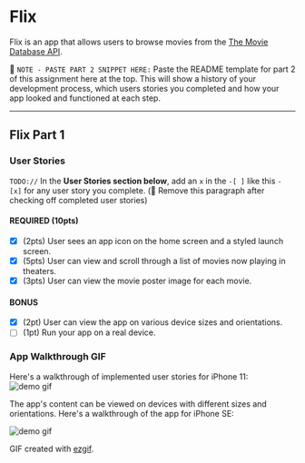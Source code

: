 # Flix

Flix is an app that allows users to browse movies from the [The Movie Database API](http://docs.themoviedb.apiary.io/#).

📝 `NOTE - PASTE PART 2 SNIPPET HERE:` Paste the README template for part 2 of this assignment here at the top. This will show a history of your development process, which users stories you completed and how your app looked and functioned at each step.

---

## Flix Part 1

### User Stories
`TODO://` In the **User Stories section below**, add an `x` in the `-[ ]` like this `- [x]` for any user story you complete. (🚫 Remove this paragraph after checking off completed user stories)

#### REQUIRED (10pts)
- [x] (2pts) User sees an app icon on the home screen and a styled launch screen.
- [x] (5pts) User can view and scroll through a list of movies now playing in theaters.
- [x] (3pts) User can view the movie poster image for each movie.

#### BONUS
- [x] (2pt) User can view the app on various device sizes and orientations.
- [ ] (1pt) Run your app on a real device.

### App Walkthrough GIF
Here's a walkthrough of implemented user stories for iPhone 11:<br/>
![demo gif](images/flix_demo_iphone_11.gif)

The app's content can be viewed on devices with different sizes and orientations.
Here's a walkthrough of the app for iPhone SE: <br/>

![demo gif](images/flix_demo_iphone_se_2.gif)



GIF created with [ezgif](https://ezgif.com/video-to-gif/ezgif-6-3f3d18e8fad2.mov).



